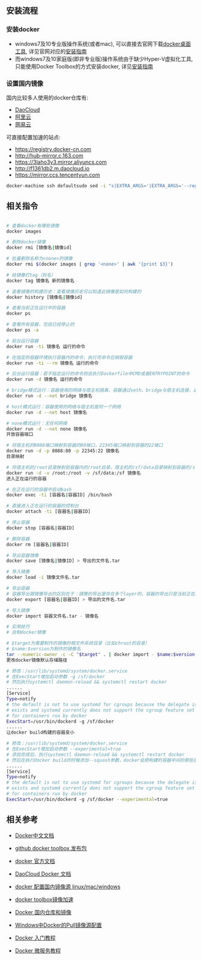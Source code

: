 
## 安装流程

### 安装docker

- windows7及10专业版操作系统(或者mac), 可以直接去官网下载[docker桌面工具](https://hub.docker.com/editions/community/docker-ce-desktop-windows/), 详见官网对应的[安装指南](https://docs.docker.com/docker-for-windows/install/)
- 而windows7及10家庭版(即非专业版)操作系统由于缺少Hyper-V虚拟化工具, 只能使用Docker Toolbox的方式安装docker, 详见[安装指南](https://docs.docker.com/toolbox/toolbox_install_windows/)

### 设置国内镜像

国内比较多人使用的docker仓库有:

- [DaoCloud](https://hub.daocloud.io/)
- [阿里云](https://promotion.aliyun.com/)
- [网易云](https://id.163yun.com/)

可直接配置加速的站点:

- https://registry.docker-cn.com
- http://hub-mirror.c.163.com
- https://3laho3y3.mirror.aliyuncs.com
- http://f1361db2.m.daocloud.io
- https://mirror.ccs.tencentyun.com

```bash
docker-machine ssh defaultsudo sed -i "s|EXTRA_ARGS='|EXTRA_ARGS='--registry-mirror=加速地址 |g" /var/lib/boot2docker/profileexitdocker-machine restart default
```

## 相关指令

```bash

# 查看docker有哪些镜像
docker images

# 删除docker镜像
docker rmi [镜像名|镜像id]

# 批量删除名称为<none>的镜像
docker rmi $(docker images | grep '<none>' | awk '{print $3}')

# 给镜像打tag（别名）
docker tag 镜像名 新的镜像名

# 查看镜像的构建历史：查看镜像历史可以知道此镜像是如何构建的
docker history [镜像名|镜像id]

# 查看当前正在运行中的容器
docker ps

# 查看所有容器，包括已经停止的
docker ps -a

# 前台运行容器
docker run -ti 镜像名 运行的命令

# 在指定的容器环境执行容器内的命令，执行完命令后销毁容器
docker run -ti --rm 镜像名 运行的命令

# 后台运行容器：若不指定运行的命令则会执行Dockerfile中CMD或者ENTRYPOINT的命令
docker run -d 镜像名 运行的命令

# bridge模式运行：容器使用的网络与宿主机隔离，容器通过veth、bridge与宿主机连接，通过iptables做端口映射，默认的的模式
docker run -d --net bridge 镜像名

# host模式运行：容器使用的网络与宿主机是同一个网络
docker run -d --net host 镜像名

# none模式运行：无任何网络
docker run -d --net none 镜像名
开放容器端口

# 将宿主机的8088端口映射到容器的80端口，22345端口映射到容器的22端口
docker run -d -p 8088:80 -p 22345:22 镜像名
目录映射

# 将宿主机的/root目录映射到容器内的/root目录，宿主机的/sf/data目录映射到容器的/sf目录
docker run -d -v /root:/root -v /sf/data:/sf 镜像名
进入正在运行的容器

# 在正在运行的容器中启动bash
docker exec -ti [容器名|容器ID] /bin/bash

# 直接进入正在运行的容器的控制台
docker attach -ti [容器名|容器ID]

# 停止容器
docker stop [容器名|容器ID]

# 删除容器
docker rm [容器名|容器ID]

# 导出容器镜像
docker save [镜像名|镜像ID] > 导出的文件名.tar

# 导入镜像
docker load -i 镜像文件名.tar

# 导出容器
# 容器导出跟镜像导出的区别在于：镜像的导出是存在多个layer的，容器的导出只是当前正在运行的容器的那个layer
docker export [容器名|容器ID] > 导出的文件名.tar

# 导入镜像
docker import 容器文件名.tar - 镜像名

# 实用技巧
# 自制docker镜像

# $target为需要制作的镜像的根文件系统目录（比如chroot的目录）
# $name:$version为制作的镜像名
tar --numeric-owner -c -C "$target" . | docker import - $name:$version
更改docker镜像默认存储路径

# 修改：/usr/lib/systemd/system/docker.service
# 在ExecStart增加启动参数 -g /sf/docker
# 然后执行systemctl daemon-reload && systemctl restart docker
......
[Service]
Type=notify
# the default is not to use systemd for cgroups because the delegate issues still
# exists and systemd currently does not support the cgroup feature set required
# for containers run by docker
ExecStart=/usr/bin/dockerd -g /sf/docker
......
让docker build构建的容器变小

# 修改：/usr/lib/systemd/system/docker.service
# 在ExecStart增加启动参数 --experimental=true
# 添加完成后，执行systemctl daemon-reload && systemctl restart docker
# 然后在执行docker build的时候添加--squash参数，docker会把构建的容器中间的那些层去掉，剩下最后一层
......
[Service]
Type=notify
# the default is not to use systemd for cgroups because the delegate issues still
# exists and systemd currently does not support the cgroup feature set required
# for containers run by docker
ExecStart=/usr/bin/dockerd -g /sf/docker --experimental=true
```

## 相关参考

- [Docker中文文档](http://www.dockerinfo.net/document)
- [github docker toolbox 发布包](https://github.com/docker/toolbox/releases)
- [docker 官方文档](https://docs.docker.com/)
- [DaoCloud Docker 文档](http://guide.daocloud.io/dcs/daocloud-services-9152632.html)
- [docker 配置国内镜像源 linux/mac/windows](https://www.jianshu.com/p/9fce6e583669)
- [docker toolbox镜像加速](https://blog.csdn.net/tjsahwj/article/details/88181779)
- [Docker 国内仓库和镜像](https://www.cnblogs.com/wushuaishuai/p/9984228.html#_label0)
- [Windows中Docker的Pull镜像源配置](http://code.sike.wang/code/show-6213.html)

- [Docker 入门教程](http://www.ruanyifeng.com/blog/2018/02/docker-tutorial.html)
- [Docker 微服务教程](http://www.ruanyifeng.com/blog/2018/02/docker-wordpress-tutorial.html)